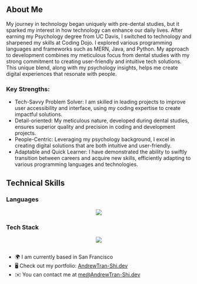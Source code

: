## About Me

My journey in technology began uniquely with pre-dental studies, but it sparked my interest in how technology can enhance our daily lives. After earning my Psychology degree from UC Davis, I switched to technology and sharpened my skills at Coding Dojo. I explored various programming languages and frameworks such as MERN, Java, and Python. My approach to development combines my meticulous focus from dental studies with my strong commitment to creating user-friendly and intuitive tech solutions. This unique blend, along with my psychology insights, helps me create digital experiences that resonate with people.

### Key Strengths:

- Tech-Savvy Problem Solver: I am skilled in leading projects to improve user accessibility and interface, using my coding expertise to create impactful solutions.
- Detail-oriented: My meticulous nature, developed during dental studies, ensures superior quality and precision in coding and development projects.
- People-Centric: Leveraging my psychology background, I excel in creating digital solutions that are both intuitive and user-friendly.
- Adaptable and Quick Learner: I have demonstrated the ability to swiftly transition between careers and acquire new skills, efficiently adapting to various programming languages and technologies.

## Technical Skills

### Languages

<p align="center">
 <img src="https://skillicons.dev/icons?i=js,html,css,nodejs,ts,java,py&theme=dark"/>

</p>

### Tech Stack

<p align="center">
 <img src="https://skillicons.dev/icons?i=flask,django,react,bootstrap,mongodb,next,vite,spring,express,nginx,supabase,mysql,postgres,tailwind,aws,postman,git,docker&theme=dark&perline=6"/>

</p>

##

- 🌍 I am currently based in San Francisco
- 🖥️ Check out my portfolio: [AndrewTran-Shi.dev](http://Andrewtran-shi.dev)
- ✉️ You can contact me at [me@AndrewTran-Shi.dev](mailto:me@AndrewTran-Shi.dev)
